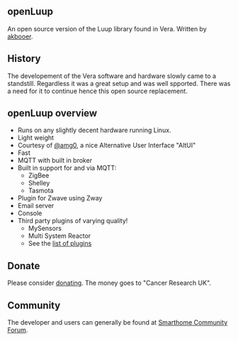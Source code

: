 ## openLuup

An open source version of the Luup library found in Vera.
Written by [akbooer](https://github.com/akbooer/openLuup).

## History

The developement of the Vera software and hardware slowly came to a standstill. Regardless it was a great setup and was well spported. There was a need for it to continue hence this open source replacement.

## openLuup overview

- Runs on any slightly decent hardware running Linux.
- Light weight
- Courtesy of [@amg0](https://github.com/amg0/ALTUI), a nice Alternative User Interface "AltUI"
- Fast
- MQTT with built in broker
- Built in support for and via MQTT:
  * ZigBee
  * Shelley
  * Tasmota
- Plugin for Zwave using Zway
- Email server
- Console
- Third party plugins of varying quality!
  * MySensors
  * Multi System Reactor
  * See the [list of plugins](plugins-list.md)

## Donate

Please consider [donating](https://www.justgiving.com/DataYours/). The money goes to "Cancer Research UK".

## Community

The developer and users can generally be found at [Smarthome Community Forum](https://smarthome.community/).

